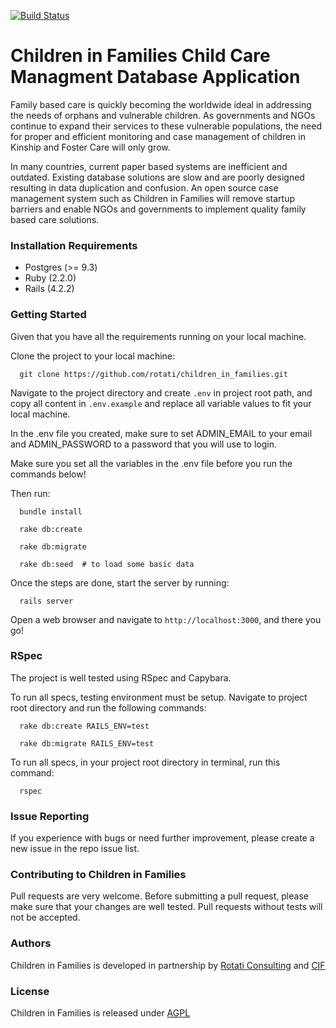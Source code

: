 [![Build Status](https://travis-ci.org/rotati/children-in-families-web.svg?branch=master)](https://travis-ci.org/rotati/children-in-families-web)
# Children in Families Child Care Managment Database Application

Family based care is quickly becoming the worldwide ideal in addressing the needs of orphans and vulnerable children.  As governments and NGOs continue to expand their services to these vulnerable populations, the need for proper and efficient monitoring and case management of children in Kinship and Foster Care will only grow.

In many countries, current paper based systems are inefficient and outdated. Existing database solutions are slow and are poorly designed resulting in data duplication and confusion.  An open source case management system such as Children in Families will remove startup barriers and enable NGOs and governments to implement quality family based care solutions.

### Installation Requirements

* Postgres (>= 9.3)
* Ruby (2.2.0)
* Rails (4.2.2)

### Getting Started

Given that you have all the requirements running on your local machine.

Clone the project to your local machine:

```
  git clone https://github.com/rotati/children_in_families.git
```

Navigate to the project directory and create `.env` in project root path, and copy all content in `.env.example` and replace all variable values to fit your local machine.

In the .env file you created, make sure to set ADMIN_EMAIL to your email and ADMIN_PASSWORD to a password that you will use to login.

Make sure you set all the variables in the .env file before you run the commands below!

Then run:

```
  bundle install

  rake db:create

  rake db:migrate

  rake db:seed  # to load some basic data
```

Once the steps are done, start the server by running:

```
  rails server
```

Open a web browser and navigate to `http://localhost:3000`, and there you go!

### RSpec

The project is well tested using RSpec and Capybara.

To run all specs, testing environment must be setup.
Navigate to project root directory and run the following commands:

```
  rake db:create RAILS_ENV=test

  rake db:migrate RAILS_ENV=test
```

To run all specs, in your project root directory in terminal, run this command:

```
  rspec
```

### Issue Reporting

If you experience with bugs or need further improvement, please create a new issue in the repo issue list.

### Contributing to Children in Families

Pull requests are very welcome. Before submitting a pull request, please make sure that your changes are well tested. Pull requests without tests will not be accepted.

### Authors

Children in Families is developed in partnership by [Rotati Consulting](http://www.rotati.com) and [CIF](http://www.childreninfamilies.org)

### License

Children in Families is released under [AGPL](http://www.gnu.org/licenses/agpl-3.0-standalone.html)
